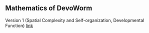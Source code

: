 ## Mathematics of DevoWorm

Version 1  (Spatial Complexity and Self-organization, Developmental Function)  [link](https://github.com/devoworm/AoDT/blob/master/Mathematics-DevoWorm/Mathematics%20of%20DevoWorm%20(V1).png)
